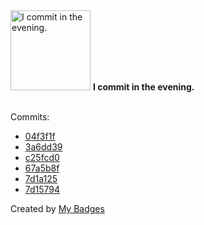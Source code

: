 <img src="https://my-badges.github.io/my-badges/evening-commits.png" alt="I commit in the evening." title="I commit in the evening." width="128">
<strong>I commit in the evening.</strong>
<br><br>

Commits:

- <a href="https://github.com/snyssen/infra-snyssen.be/commit/04f3f1f9be095355fdbad1d6eb75ee5175fb9087">04f3f1f</a>
- <a href="https://github.com/snyssen/infra-snyssen.be/commit/3a6dd39350a89ccfdb13c76151cb257fa49d2860">3a6dd39</a>
- <a href="https://github.com/snyssen/infra-snyssen.be/commit/c25fcd05980242cd5ca5735b68d53d2f47386013">c25fcd0</a>
- <a href="https://github.com/snyssen/nixos-config/commit/67a5b8f7ef4ca1352f0e406f626b4f60f5010226">67a5b8f</a>
- <a href="https://github.com/snyssen/nixos-config/commit/7d1a125398af82f05a07817b07fccec6f61d8ac2">7d1a125</a>
- <a href="https://github.com/snyssen/infra-snyssen.be/commit/7d157941e9192f731f3a30a142a531aa6178238b">7d15794</a>


Created by <a href="https://github.com/my-badges/my-badges">My Badges</a>